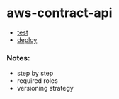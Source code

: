# aws-contract-api

* [test](tests/)
* [deploy](bin/README.md#deploy)

### Notes:

* step by step
* required roles
* versioning strategy

